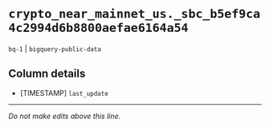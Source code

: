 # `crypto_near_mainnet_us._sbc_b5ef9ca4c2994d6b8800aefae6164a54`
`bq-1` | `bigquery-public-data`

## Column details
* [TIMESTAMP] `last_update`

-------------------------------------------------------------------------------
*Do not make edits above this line.*
